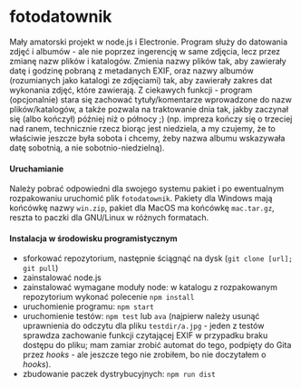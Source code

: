 # fotodatownik

Mały amatorski projekt w node.js i Electronie.
Program służy do datowania zdjęć i albumów - ale nie poprzez ingerencję w same zdjęcia, lecz przez zmianę nazw plików i katalogów. Zmienia nazwy plików tak, aby zawierały datę i godzinę pobraną z metadanych EXIF, oraz nazwy albumów (rozumianych jako katalogi ze zdjęciami) tak, aby zawierały zakres dat wykonania zdjęć, które zawierają. Z ciekawych funkcji - program (opcjonalnie) stara się zachować tytuły/komentarze wprowadzone do nazw plików/katalogów, a także pozwala na traktowanie dnia tak, jakby zaczynał się (albo kończył) później niż o północy ;) (np. impreza kończy się o trzeciej nad ranem, technicznie rzecz biorąc jest niedziela, a my czujemy, że to właściwie jeszcze była sobota i chcemy, żeby nazwa albumu wskazywała datę sobotnią, a nie sobotnio-niedzielną).

#### Uruchamianie

Należy pobrać odpowiedni dla swojego systemu pakiet i po ewentualnym rozpakowaniu uruchomić plik `fotodatownik`. Pakiety dla Windows mają końcówkę nazwy `win.zip`, pakiet dla MacOS ma końcówkę `mac.tar.gz`, reszta to paczki dla GNU/Linux w różnych formatach.

#### Instalacja w środowisku programistycznym

* sforkować repozytorium, następnie ściągnąć na dysk (`git clone [url]; git pull`)
* zainstalować node.js
* zainstalować wymagane moduły node: w katalogu z rozpakowanym repozytorium wykonać polecenie `npm install`
* uruchomienie programu: `npm start`
* uruchomienie testów: `npm test` lub `ava` (najpierw należy usunąć uprawnienia do odczytu dla pliku `testdir/a.jpg` - jeden z testów sprawdza zachowanie funkcji czytającej EXIF w przypadku braku dostępu do pliku; mam zamiar zrobić automat do tego, podpięty do Gita przez _hooks_ - ale jeszcze tego nie zrobiłem, bo nie doczytałem o _hooks_).
* zbudowanie paczek dystrybucyjnych: `npm run dist`